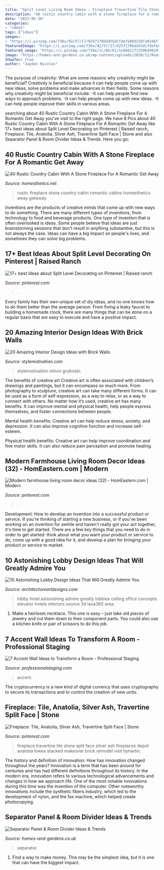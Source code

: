 ```yaml
---
title: "Split Level Living Room Ideas : Fireplace Travertine Tile Stone Split Face Silver Ash Fireplaces Depot Anatolia Lowes Stacked Makeover Brick Remodel Visit Hjmartin"
description: "40 rustic country cabin with a stone fireplace for a romantic get away"
date: "2023-05-30"
categories:
- "ideas"
tags: ["ideas"]
images:
- "https://i.pinimg.com/736x/92/57/17/92571706dd55d1fdefe80d210fa9346f.jpg"
featuredImage: "https://i.pinimg.com/736x/92/57/17/92571706dd55d1fdefe80d210fa9346f.jpg"
featured_image: "https://i.pinimg.com/736x/1c/66/61/1c66611f23596490291ecbb9c8718701.jpg"
image: "https://homes-and-gardens.co.uk/wp-content/uploads/2020/11/Room-Divider-Ideas-9.jpg"
ShowToc: true
author: "Jaydon Nicolas"
---
```



The purpose of creativity: What are some reasons why creativity might be beneficial?
Creativity is beneficial because it can help people come up with new ideas, solve problems and make advances in their fields. Some reasons why creativity might be beneficial include: 
-It can help people find new ways to approach problems. 
-It can help people come up with new ideas. 
-It can help people improve their skills in various areas.

	

		
searching about 40 Rustic Country Cabin With A Stone Fireplace For A Romantic Get Away you've visit to the right page. We have 8 Pics about 40 Rustic Country Cabin With A Stone Fireplace For A Romantic Get Away like 17+ best ideas about Split Level Decorating on Pinterest | Raised ranch, Fireplace: Tile, Anatolia, Silver Ash, Travertine Split Face | Stone and also Separator Panel &amp; Room Divider Ideas &amp; Trends. Here you go:
		
    
## 40 Rustic Country Cabin With A Stone Fireplace For A Romantic Get Away

<img loading=lazy src="https://cdn.homesthetics.net/wp-content/uploads/2015/10/40-Rustic-Country-Cabin-With-A-Stone-Fireplace-For-A-Romantic-Get-Away-17.jpg" onerror="this.onerror=null;this.src='https://tse2.mm.bing.net/th?id=OIP.elmCoSz1q07y8WzGQqeQhQHaLJ&amp;pid=15.1';" alt="40 Rustic Country Cabin With A Stone Fireplace For A Romantic Get Away">

_Source: homesthetics.net_

>rustic fireplace stone country cabin romantic cabins homesthetics away getaway. 

	

Inventions are the products of creative minds that come up with new ways to do something. There are many different types of inventions, from technology to food and beverage products. One type of invention that is often overlooked is ideas. Some people believe that ideas are just brainstorming sessions that don't result in anything substantive, but this is not always the case. Ideas can have a big impact on people's lives, and sometimes they can solve big problems.

    
## 17+ Best Ideas About Split Level Decorating On Pinterest | Raised Ranch

<img loading=lazy src="https://i.pinimg.com/736x/1c/66/61/1c66611f23596490291ecbb9c8718701.jpg" onerror="this.onerror=null;this.src='https://tse3.mm.bing.net/th?id=OIP.Wssb7A7jxUsl-g2bHFYiFgHaJ4&amp;pid=15.1';" alt="17+ best ideas about Split Level Decorating on Pinterest | Raised ranch">

_Source: pinterest.com_

>. 

	

Every family has their own unique set of diy ideas, and no one knows how to do them better than the average person. From fixing a leaky faucet to building a homemade clock, there are many things that can be done on a regular basis that are easy to execute and have a positive impact.

    
## 20 Amazing Interior Design Ideas With Brick Walls

<img loading=lazy src="https://www.stylemotivation.com/wp-content/uploads/2013/11/20-Amazing-Interior-Design-Ideas-with-Brick-Walls-11-620x366.jpg" onerror="this.onerror=null;this.src='https://tse3.mm.bing.net/th?id=OIP.xQ9mCXWu8n-VnGv5CdznTQHaEX&amp;pid=15.1';" alt="20 Amazing Interior Design Ideas with Brick Walls">

_Source: stylemotivation.com_

>stylemotivation nimvo gryboski. 

	

The benefits of creative art
Creative art is often associated with children’s drawings and paintings, but it can encompass so much more. From photography to sculpture, creative art can take many different forms. It can be used as a form of self-expression, as a way to relax, or as a way to connect with others.
No matter how it’s used, creative art has many benefits. It can improve mental and physical health, help people express themselves, and foster connections between people.

Mental health benefits: Creative art can help reduce stress, anxiety, and depression. It can also improve cognitive function and increase self-esteem.

Physical health benefits: Creative art can help improve coordination and fine motor skills. It can also reduce pain perception and promote healing.

    
## Modern Farmhouse Living Room Decor Ideas (32) - HomEastern.com | Modern

<img loading=lazy src="https://i.pinimg.com/736x/b9/4f/2a/b94f2afb8b039f44db379b699cbc9cae.jpg" onerror="this.onerror=null;this.src='https://tse4.mm.bing.net/th?id=OIP.1WcdHKB2UTRCdzkpkWzW0AHaJ2&amp;pid=15.1';" alt="Modern farmhouse living room decor ideas (32) - HomEastern.com | Modern">

_Source: pinterest.com_

>. 

	

Development: How to develop an invention into a successful product or service.
If you're thinking of starting a new business, or if you've been working on an invention for awhile and haven't really got your act together, it's time to get started. There are a few key things that you need to do in order to get started: think about what you want your product or service to do, come up with a good idea for it, and develop a plan for bringing your product or service to market.

    
## 10 Astonishing Lobby Design Ideas That Will Greatly Admire You

<img loading=lazy src="http://www.architectureartdesigns.com/wp-content/uploads/2015/06/613-630x355.jpg" onerror="this.onerror=null;this.src='https://tse1.mm.bing.net/th?id=OIP.enjz4Adoc6oAL5Z4AUSI8wHaEL&amp;pid=15.1';" alt="10 Astonishing Lobby Design Ideas That Will Greatly Admire You">

_Source: architectureartdesigns.com_

>lobby hotel astonishing admire greatly lobbies ceiling office concepts elevator hotels interiors source 3d lava360 area. 

	

1. Make a heirloom necklace. This one is easy – just take old pieces of jewelry and cut them down to their component parts. You could also use a kitchen knife or pair of scissors to do this job. 

    
## 7 Accent Wall Ideas To Transform A Room - Professional Staging

<img loading=lazy src="http://professionalstaging.com/wp-content/uploads/2018/06/br_01.jpg" onerror="this.onerror=null;this.src='https://tse3.mm.bing.net/th?id=OIP.f4nPHMZJ7GOke07s8dgxyAHaE8&amp;pid=15.1';" alt="7 Accent Wall Ideas to Transform a Room - Professional Staging">

_Source: professionalstaging.com_

>accent. 

	

The cryptocurrency is a new kind of digital currency that uses cryptography to secure its transactions and to control the creation of new units.

    
## Fireplace: Tile, Anatolia, Silver Ash, Travertine Split Face | Stone

<img loading=lazy src="https://i.pinimg.com/736x/92/57/17/92571706dd55d1fdefe80d210fa9346f.jpg" onerror="this.onerror=null;this.src='https://tse3.mm.bing.net/th?id=OIP.uDIR1nXdFQqv0Fmuky55CQHaLG&amp;pid=15.1';" alt="Fireplace: Tile, Anatolia, Silver Ash, Travertine Split Face | Stone">

_Source: pinterest.com_

>fireplace travertine tile stone split face silver ash fireplaces depot anatolia lowes stacked makeover brick remodel visit hjmartin. 

	

The history and definition of innovation: How has innovation changed throughout the years?
Innovation is a term that has been around for centuries and has had different definitions throughout its history. In the modern era, innovation refers to various technological advancements and changes in how we approach life. One of the most notable innovations during this time was the invention of the computer. Other noteworthy innovations include the synthetic fibers industry, which led to the development of nylon, and the fax machine, which helped create photocopying.

    
## Separator Panel &amp; Room Divider Ideas &amp; Trends

<img loading=lazy src="https://homes-and-gardens.co.uk/wp-content/uploads/2020/11/Room-Divider-Ideas-9.jpg" onerror="this.onerror=null;this.src='https://tse3.mm.bing.net/th?id=OIP.6QbmDVdyktlhTX6Th2IIwQHaKu&amp;pid=15.1';" alt="Separator Panel &amp; Room Divider Ideas &amp; Trends">

_Source: homes-and-gardens.co.uk_

>separator. 

	

1) Find a way to make money. This may be the simplest idea, but it is one that can have the biggest impact.

